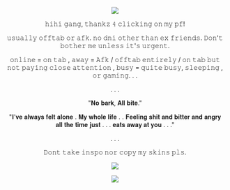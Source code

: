 <p align="center">  <p align="center"><img src="https://files.catbox.moe/y77lec.png"/></p        
                                                                                        
<p align="center">

<p align="center">
                                                                    
<p align="center"> <p align="center"> 𝚑𝚒𝚑𝚒 𝚐𝚊𝚗𝚐, 𝚝𝚑𝚊𝚗𝚔𝚣 𝟺 𝚌𝚕𝚒𝚌𝚔𝚒𝚗𝚐 𝚘𝚗 𝚖𝚢 𝚙𝚏!
<p align="center"> 𝚞𝚜𝚞𝚊𝚕𝚕𝚢 𝚘𝚏𝚏𝚝𝚊𝚋 𝚘𝚛 𝚊𝚏𝚔.
𝚗𝚘 𝚍𝚗𝚒 𝚘𝚝𝚑𝚎𝚛 𝚝𝚑𝚊𝚗 𝚎𝚡 𝚏𝚛𝚒𝚎𝚗𝚍𝚜. 𝙳𝚘𝚗'𝚝 𝚋𝚘𝚝𝚑𝚎𝚛 𝚖𝚎 𝚞𝚗𝚕𝚎𝚜𝚜 𝚒𝚝'𝚜 𝚞𝚛𝚐𝚎𝚗𝚝.
                                                                                                                                      
<p align="center"> 𝚘𝚗𝚕𝚒𝚗𝚎 = 𝚘𝚗 𝚝𝚊𝚋 , 𝚊𝚠𝚊𝚢 = 𝙰𝚏𝚔 / 𝚘𝚏𝚏𝚝𝚊𝚋 𝚎𝚗𝚝𝚒𝚛𝚎𝚕𝚢 / 𝚘𝚗 𝚝𝚊𝚋 𝚋𝚞𝚝 𝚗𝚘𝚝 𝚙𝚊𝚢𝚒𝚗𝚐 𝚌𝚕𝚘𝚜𝚎 𝚊𝚝𝚝𝚎𝚗𝚝𝚒𝚘𝚗 , 𝚋𝚞𝚜𝚢 = 𝚚𝚞𝚒𝚝𝚎 𝚋𝚞𝚜𝚢, 𝚜𝚕𝚎𝚎𝚙𝚒𝚗𝚐 , 𝚘𝚛 𝚐𝚊𝚖𝚒𝚗𝚐. . .  <p align="center"> 

<p align="center">
  . . .
<p align="center"> 

<p align="center"> "𝐍𝐨 𝐛𝐚𝐫𝐤, 𝐀𝐥𝐥 𝐛𝐢𝐭𝐞." <p align="center"> 
<p align="center"> 
"𝐈'𝐯𝐞 𝐚𝐥𝐰𝐚𝐲𝐬 𝐟𝐞𝐥𝐭 𝐚𝐥𝐨𝐧𝐞 . 𝐌𝐲 𝐰𝐡𝐨𝐥𝐞 𝐥𝐢𝐟𝐞 . .  𝐅𝐞𝐞𝐥𝐢𝐧𝐠 𝐬𝐡𝐢𝐭 𝐚𝐧𝐝 𝐛𝐢𝐭𝐭𝐞𝐫 𝐚𝐧𝐝 𝐚𝐧𝐠𝐫𝐲 𝐚𝐥𝐥 𝐭𝐡𝐞 𝐭𝐢𝐦𝐞 𝐣𝐮𝐬𝐭 . . . 𝐞𝐚𝐭𝐬 𝐚𝐰𝐚𝐲 𝐚𝐭 𝐲𝐨𝐮 . . ." <p align="center"> 

<p align="center">
  . . .
<p align="center">
  
<p align="center"> 
  
<p align="center"> 𝙳𝚘𝚗𝚝 𝚝𝚊𝚔𝚎 𝚒𝚗𝚜𝚙𝚘 𝚗𝚘𝚛 𝚌𝚘𝚙𝚢 𝚖𝚢 𝚜𝚔𝚒𝚗𝚜 𝚙𝚕𝚜.<p align="center">
<p align="center"> <p align="center"> 

<p align="center">  <p align="center"><img src="https://files.catbox.moe/b44y89.png"/></p                                                                                                                                           
<p align="center">
                                                                                            
<p align="center">  <p align="center"><img src="https://files.catbox.moe/s5rfl5.png"/></p   
